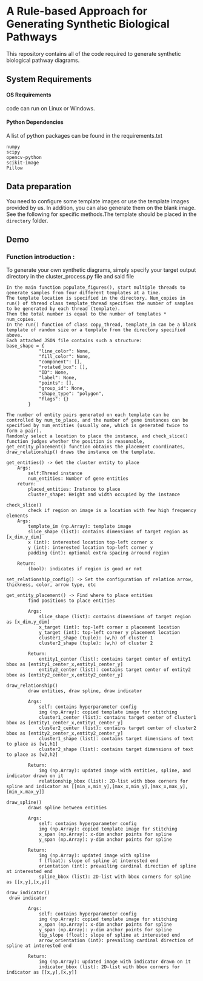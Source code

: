 # A Rule-based Approach for Generating Synthetic Biological Pathways

This repository contains all of the code required to generate synthetic biological pathway diagrams.

## System Requirements

#### OS Requirements

code can run on Linux or Windows. 

#### Python Dependencies

A list of python packages can be found in the requirements.txt
```
numpy
scipy
opencv-python
scikit-image
Pillow
```

## Data preparation

You need to configure some template images or use the template images provided by us. In addition, you can also generate them on the blank image. See the following for specific methods.The template should be placed in the ```directory``` folder.

## Demo

### Function introduction :

To generate your own synthetic diagrams, simply specify your target output directory in the cluster_process.py file and said file



```
In the main function populate_figures(), start multiple threads to generate samples from four different templates at a time. 
The template location is specified in the directory. Num_copies in run() of thread class template_thread specifies the number of samples to be generated by each thread (template). 
Then the total number is equal to the number of templates * num_copies.
In the run() function of class copy_thread, template_im can be a blank template of random size or a template from the directory specified above.
Each attached JSON file contains such a structure:       
base_shape = {
            "line_color": None,
            "fill_color": None,
            "component": [],
            "rotated_box": [],
            "ID": None,
            "label": None,
            "points": [],
            "group_id": None,
            "shape_type": "polygon",
            "flags": {}
        }
```

```
The number of entity pairs generated on each template can be controlled by num_to_place, and the number of gene instances can be specified by num_entities (usually one, which is generated twice to form a pair).
Randomly select a location to place the instance, and check_slice() function judges whether the position is reasonable, get_entity_placement() function obtains the placement coordinates, draw_relationship() draws the instance on the template.
```

```
get_entities() -> Get the cluster entity to place
	Args:
		self:Thread instance
		num_entities: Number of gene entities
	return:
		placed_entities: Instance to place
		cluster_shape: Height and width occupied by the instance
```

    check_slice()
            check if region on image is a location with few high frequency elements
        Args:
            template_im (np.Array): template image
            slice_shape (list): contains dimensions of target region as [x_dim,y_dim]
            x (int): interested location top-left corner x
            y (int): interested location top-left corner y
            padding (int): optional extra spacing arround region  
        
        Return:
            (bool): indicates if region is good or not

```
set_relationship_config() -> Set the configuration of relation arrow, thickness, color, arrow type, etc
```

```
get_entity_placement() -> Find where to place entities
        find positions to place entities

        Args:
            slice_shape (list): contains dimensions of target region as [x_dim,y_dim]
            x_target (int): top-left corner x placement location
            y_target (int): top-left corner y placement location
            cluster1_shape (tuple): (w,h) of cluster 1
            cluster2_shape (tuple): (w,h) of cluster 2

        Return:
            entity1_center (list): contains target center of entity1 bbox as [entity1_center_x,entity1_center_y]
            entity2_center (list): contains target center of entity2 bbox as [entity2_center_x,entity2_center_y]
```

```
draw_relationship()
        draw entities, draw spline, draw indicator

        Args:
            self: contains hyperparameter config
            img (np.Array): copied template image for stitching
            cluster1_center (list): contains target center of cluster1 bbox as [entity1_center_x,entity1_center_y]
            cluster2_center (list): contains target center of cluster2 bbox as [entity2_center_x,entity2_center_y]
            cluster1_shape (list): contains target dimensions of text to place as [w1,h1]
            cluster2_shape (list): contains target dimensions of text to place as [w2,h2]

        Return:
            img (np.Array): updated image with entities, spline, and indicator drawn on it
            relationship_bbox (list): 2D-list with bbox corners for spline and indicator as [[min_x,min_y],[max_x,min_y],[max_x,max_y],[min_x,max_y]]

```

```
draw_spline() 
        draws spline between entities

        Args:
            self: contains hyperparameter config
            img (np.Array): copied template image for stitching
            x_span (np.Array): x-dim anchor points for spline
            y_span (np.Array): y-dim anchor points for spline

        Return:
            img (np.Array): updated image with spline
            f (float): slope of spline at interested end
            orientation (int): prevailing cardinal direction of spline at interested end
            spline_bbox (list): 2D-list with bbox corners for spline as [[x,y],[x,y]]
```

```
draw_indicator() 
 draw indicator

        Args:
            self: contains hyperparameter config
            img (np.Array): copied template image for stitching
            x_span (np.Array): x-dim anchor points for spline
            y_span (np.Array): y-dim anchor points for spline
            tip_slope (float): slope of spline at interested end
            arrow_orientation (int): prevailing cardinal direction of spline at interested end

        Return:
            img (np.Array): updated image with indicator drawn on it
            indicator_bbox (list): 2D-list with bbox corners for indicator as [[x,y],[x,y]]
```
